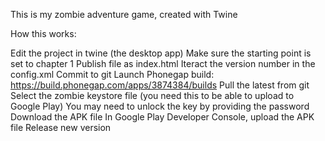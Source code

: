 This is my zombie adventure game, created with Twine

How this works:

Edit the project in twine (the desktop app)
Make sure the starting point is set to chapter 1
Publish file as index.html
Iteract the version number in the config.xml
Commit to git
Launch Phonegap build: https://build.phonegap.com/apps/3874384/builds
Pull the latest from git
Select the zombie keystore file (you need this to be able to upload to Google Play)
You may need to unlock the key by providing the password
Download the APK file
In Google Play Developer Console, upload the APK file
Release new version
